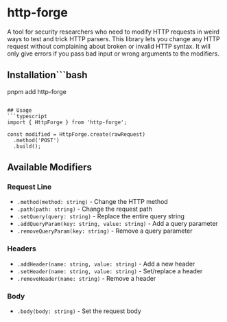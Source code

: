# http-forge

A tool for security researchers who need to modify HTTP requests in weird ways to test and trick HTTP parsers. This library lets you change any HTTP request without complaining about broken or invalid HTTP syntax. It will only give errors if you pass bad input or wrong arguments to the modifiers.

## Installation```bash
pnpm add http-forge
```

## Usage
```typescript
import { HttpForge } from 'http-forge';

const modified = HttpForge.create(rawRequest)
  .method('POST')
  .build();
```

## Available Modifiers

### Request Line
- `.method(method: string)` - Change the HTTP method
- `.path(path: string)` - Change the request path
- `.setQuery(query: string)` - Replace the entire query string
- `.addQueryParam(key: string, value: string)` - Add a query parameter
- `.removeQueryParam(key: string)` - Remove a query parameter

### Headers
- `.addHeader(name: string, value: string)` - Add a new header
- `.setHeader(name: string, value: string)` - Set/replace a header
- `.removeHeader(name: string)` - Remove a header

### Body
- `.body(body: string)` - Set the request body
